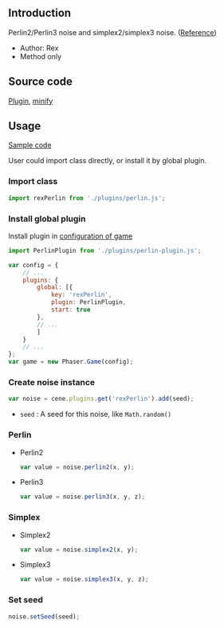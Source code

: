 ## Introduction

Perlin2/Perlin3 noise and simplex2/simplex3 noise. ([Reference](https://github.com/josephg/noisejs/blob/master/perlin.js))

- Author: Rex
- Method only

## Source code

[Plugin](https://github.com/rexrainbow/phaser3-rex-notes/blob/master/plugins/perlin-plugin.js), [minify](https://github.com/rexrainbow/phaser3-rex-notes/blob/master/plugins/dist/rexperlinplugin.min.js)

## Usage

[Sample code](https://github.com/rexrainbow/phaser3-rex-notes/blob/master/examples/perlin/)

User could import class directly, or install it by global plugin.

### Import class

```javascript
import rexPerlin from './plugins/perlin.js';
```

### Install global plugin

Install plugin in [configuration of game](game.md#configuration)

```javascript
import PerlinPlugin from './plugins/perlin-plugin.js';

var config = {
    // ...
    plugins: {
        global: [{
            key: 'rexPerlin',
            plugin: PerlinPlugin,
            start: true
        },
        // ...
        ]
    }
    // ...
};
var game = new Phaser.Game(config);
```

### Create noise instance

```javascript
var noise = cene.plugins.get('rexPerlin').add(seed);
```

- `seed` : A seed for this noise, like `Math.random()`

### Perlin

- Perlin2
    ```javascript
    var value = noise.perlin2(x, y);
    ```
- Perlin3
    ```javascript
    var value = noise.perlin3(x, y, z);
    ```

### Simplex

- Simplex2
    ```javascript
    var value = noise.simplex2(x, y);
    ```
- Simplex3
    ```javascript
    var value = noise.simplex3(x, y, z);
    ```

### Set seed

```javascript
noise.setSeed(seed);
```
